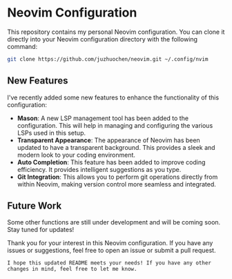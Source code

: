 # Neovim Configuration

This repository contains my personal Neovim configuration. You can clone it directly into your Neovim configuration directory with the following command:

```bash
git clone https://github.com/juzhuochen/neovim.git ~/.config/nvim
```

## New Features

I've recently added some new features to enhance the functionality of this configuration:

- **Mason**: A new LSP management tool has been added to the configuration. This will help in managing and configuring the various LSPs used in this setup.
- **Transparent Appearance**: The appearance of Neovim has been updated to have a transparent background. This provides a sleek and modern look to your coding environment.
- **Auto Completion**: This feature has been added to improve coding efficiency. It provides intelligent suggestions as you type.
- **Git Integration**: This allows you to perform git operations directly from within Neovim, making version control more seamless and integrated.

## Future Work

Some other functions are still under development and will be coming soon. Stay tuned for updates!

Thank you for your interest in this Neovim configuration. If you have any issues or suggestions, feel free to open an issue or submit a pull request.
```
I hope this updated README meets your needs! If you have any other changes in mind, feel free to let me know.
